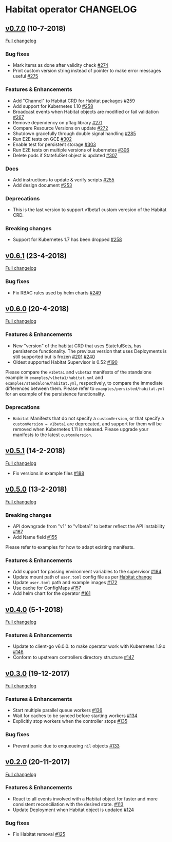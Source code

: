 # Habitat operator CHANGELOG

## [v0.7.0](https://github.com/habitat-sh/habitat-operator/tree/v0.7.0) (10-7-2018)
[Full changelog](https://github.com/habitat-sh/habitat-operator/compare/v0.6.1...v0.7.0)

### Bug fixes

- Mark items as done after validity check [#274](https://github.com/habitat-sh/habitat-operator/pull/274)
- Print custom version string instead of pointer to make error messages useful [#275](https://github.com/habitat-sh/habitat-operator/pull/275)

### Features & Enhancements

- Add "Channel" to Habitat CRD for Habitat packages [#259](https://github.com/habitat-sh/habitat-operator/pull/259)
- Add support for Kubernetes 1.10 [#258](https://github.com/habitat-sh/habitat-operator/pull/258)
- Broadcast events when Habitat objects are modified or fail validation [#267](https://github.com/habitat-sh/habitat-operator/pull/267)
- Remove dependency on pflag library [#271](https://github.com/habitat-sh/habitat-operator/pull/271)
- Compare Resource Versions on update [#272](https://github.com/habitat-sh/habitat-operator/pull/272)
- Shutdown gracefully through double signal handling [#285](https://github.com/habitat-sh/habitat-operator/pull/285)
- Run E2E tests on GCE [#302](https://github.com/habitat-sh/habitat-operator/pull/302)
- Enable test for persistent storage [#303](https://github.com/habitat-sh/habitat-operator/pull/303)
- Run E2E tests on multiple versions of kubernetes [#306](https://github.com/habitat-sh/habitat-operator/pull/306)
- Delete pods if StatefulSet object is updated [#307](https://github.com/habitat-sh/habitat-operator/pull/307)

### Docs

- Add instructions to update & verify scripts [#255](https://github.com/habitat-sh/habitat-operator/pull/255)
- Add design document [#253](https://github.com/habitat-sh/habitat-operator/pull/253)

### Deprecations

- This is the last version to support v1beta1 custom veresion of the Habitat CRD.

### Breaking changes

- Support for Kubernetes 1.7 has been dropped [#258](https://github.com/habitat-sh/habitat-operator/pull/258)

## [v0.6.1](https://github.com/kinvolk/habitat-operator/tree/v0.6.1) (23-4-2018)
[Full changelog](https://github.com/kinvolk/habitat-operator/compare/v0.6.0...v0.6.1)

### Bug fixes

- Fix RBAC rules used by helm charts [#249](https://github.com/habitat-sh/habitat-operator/pull/249)

## [v0.6.0](https://github.com/kinvolk/habitat-operator/tree/v0.6.0) (20-4-2018)
[Full changelog](https://github.com/kinvolk/habitat-operator/compare/v0.5.1...v0.6.0)

### Features & Enhancements

- New "version" of the habitat CRD that uses StatefulSets, has persistence functionality. The previous version that uses Deployments is still supported but is frozen [#201](https://github.com/habitat-sh/habitat-operator/pull/201) [#240](https://github.com/habitat-sh/habitat-operator/pull/240)
- Oldest supported Habitat Supervisor is 0.52 [#190](https://github.com/habitat-sh/habitat-operator/pull/190)

Please compare the `v1beta1` and `v1beta2` manifests of the standalone example in `examples/v1beta1/habitat.yml` and `examples/standalone/habitat.yml`, respectively, to compare the immediate differences between them. Please refer to `examples/persisted/habitat.yml` for an example of the persistence functionality.

### Deprecations

* `Habitat` Manifests that do not specify a `customVersion`, or that specify a
`customVersion = v1beta1` are deprecated, and support for them will be removed
when Kubernetes 1.11 is released. Please upgrade your manifests to the latest
`customVersion`.

## [v0.5.1](https://github.com/kinvolk/habitat-operator/tree/v0.5.1) (14-2-2018)
[Full changelog](https://github.com/kinvolk/habitat-operator/compare/v0.5.0...v0.5.1)

- Fix versions in example files [#188](https://github.com/kinvolk/habitat-operator/pull/188)

## [v0.5.0](https://github.com/kinvolk/habitat-operator/tree/v0.5.0) (13-2-2018)
[Full changelog](https://github.com/kinvolk/habitat-operator/compare/v0.4.0...v0.5.0)

### Breaking changes

- API downgrade from "v1" to "v1beta1" to better reflect the API instability [#167](https://github.com/kinvolk/habitat-operator/pull/167)
- Add Name field [#155](https://github.com/kinvolk/habitat-operator/pull/155)

Please refer to examples for how to adapt existing manifests.

### Features & Enhancements

- Add support for passing environment variables to the supervisor
[#184](https://github.com/kinvolk/habitat-operator/pull/184)
- Update mount path of `user.toml` config file as per [Habitat change](https://github.com/habitat-sh/habitat/pull/3814)
- Update `user.toml` path and example images [#172](https://github.com/kinvolk/habitat-operator/pull/172)
- Use cache for ConfigMaps [#157](https://github.com/kinvolk/habitat-operator/pull/157)
- Add helm chart for the operator [#161](https://github.com/kinvolk/habitat-operator/pull/161)

## [v0.4.0](https://github.com/kinvolk/habitat-operator/tree/v0.4.0) (5-1-2018)
[Full changelog](https://github.com/kinvolk/habitat-operator/compare/v0.3.0...v0.4.0)

### Features & Enhancements

- Update to client-go v6.0.0. to make operator work with Kubernetes 1.9.x [#146](https://github.com/kinvolk/habitat-operator/pull/146)
- Conform to upstream controllers directory structure [#147](https://github.com/kinvolk/habitat-operator/pull/147)

## [v0.3.0](https://github.com/kinvolk/habitat-operator/tree/v0.3.0) (19-12-2017)
[Full changelog](https://github.com/kinvolk/habitat-operator/compare/v0.2.0...v0.3.0)

### Features & Enhancements

- Start multiple parallel queue workers [#136](https://github.com/kinvolk/habitat-operator/pull/136)
- Wait for caches to be synced before starting workers [#134](https://github.com/kinvolk/habitat-operator/pull/134)
- Explicitly stop workers when the controller stops [#135](https://github.com/kinvolk/habitat-operator/pull/135)

### Bug fixes

- Prevent panic due to enqueueing `nil` objects [#133](https://github.com/kinvolk/habitat-operator/pull/133)

## [v0.2.0](https://github.com/kinvolk/habitat-operator/tree/v0.2.0) (20-11-2017)
[Full changelog](https://github.com/kinvolk/habitat-operator/compare/v0.1.0...v0.2.0)

### Features & Enhancements

- React to all events involved with a Habitat object for faster and more consistent reconciliation with the desired state. [#113](https://github.com/kinvolk/habitat-operator/pull/113)
- Update Deployment when Habitat object is updated [#124](https://github.com/kinvolk/habitat-operator/pull/124)

### Bug fixes

- Fix Habitat removal [#125](https://github.com/kinvolk/habitat-operator/pull/125)
